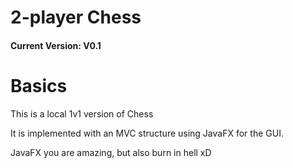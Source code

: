 # 2-player Chess
#### Current Version: V0.1


# Basics

This is a local 1v1 version of Chess

It is implemented with an MVC structure using JavaFX for the GUI.

JavaFX you are amazing, but also burn in hell xD